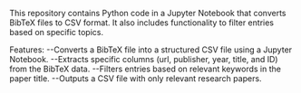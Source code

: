 This repository contains Python code in a Jupyter Notebook that converts BibTeX files to CSV format. It also includes functionality to filter entries based on specific topics.

Features:
--Converts a BibTeX file into a structured CSV file using a Jupyter Notebook.
--Extracts specific columns (url, publisher, year, title, and ID) from the BibTeX data.
--Filters entries based on relevant keywords in the paper title.
--Outputs a CSV file with only relevant research papers.
